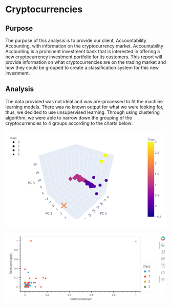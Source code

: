 # Cryptocurrencies

## Purpose
The purpose of this analysis is to provide our client, Accountability Accounting, with information on the cryptocurrency market. Accountability Accounting is a prominent investment bank that is interested in offering a new cryptocurrency investment portfolio for its customers. This report will provide information on what cryptocurrencies are on the trading market and how they could be grouped to create a classification system for this new investment.

## Analysis
The data provided was not ideal and was pre-processed to fit the machine learning models. There was no known output for what we were looking for, thus, we decided to use unsupervised learning. Through using clustering algorithm, we were able to narrow down the grouping of the cryptocurrencies to 4 groups according to the charts below:

![3d_scatter_plo](https://github.com/WTAN241/Cryptocurrencies/blob/main/Resources/3d_scatter_plot.PNG)

![2d_scatter_plo](https://github.com/WTAN241/Cryptocurrencies/blob/main/Resources/2d_scatter_plot.PNG)


